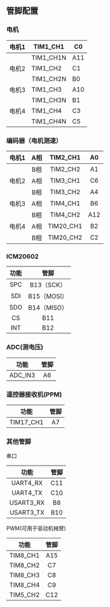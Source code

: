 ## 管脚配置

### 电机

| 电机1 | TIM1_CH1  | C0   |
| ----- | --------- | ---- |
|       | TIM1_CH1N | A11  |
| 电机2 | TIM1_CH2  | C1   |
|       | TIM1_CH2N | B0   |
| 电机3 | TIM1_CH3  | A10  |
|       | TIM1_CH3N | B1   |
| 电机4 | TIM1_CH4  | C3   |
|       | TIM1_CH4N | C5   |

### 编码器（电机测速）

| 电机1 | A相  | TIM2_CH1  |  A0  |
| :---: | :--: | :-------: | :--: |
|       | B相  | TIM2_CH2  |  A1  |
| 电机2 | A相  | TIM3_CH1  |  C6  |
|       | B相  | TIM3_CH2  |  A4  |
| 电机3 | A相  | TIM4_CH1  |  B6  |
|       | B相  | TIM4_CH2  | A12  |
| 电机4 | A相  | TIM20_CH1 |  B2  |
|       | B相  | TIM20_CH2 |  C2  |

### ICM20602

| 功能 |    管脚     |
| :--: | :---------: |
| SPC  | B13（SCK）  |
| SDI  | B15（MOSI） |
| SDO  | B14（MISO） |
|  CS  |     B11     |
| INT  |     B12     |

### ADC(测电压)

|  功能   | 管脚 |
| :-----: | :--: |
| ADC_IN3 |  A6  |

### 遥控器接收机(PPM)

|   功能    | 管脚 |
| :-------: | :--: |
| TIM17_CH1 |  A7  |

### 其他管脚

串口

|   功能    | 管脚 |
| :-------: | :--: |
| UART4_RX  | C11  |
| UART4_TX  | C10  |
| USART3_RX |  B8  |
| USART3_TX | B10  |

PWM(可用于驱动机械臂)

|   功能   | 管脚 |
| :------: | :--: |
| TIM8_CH1 | A15  |
| TIM8_CH2 |  C7  |
| TIM8_CH3 |  C8  |
| TIM8_CH4 |  C9  |
| TIM5_CH2 | C12  |



### 
